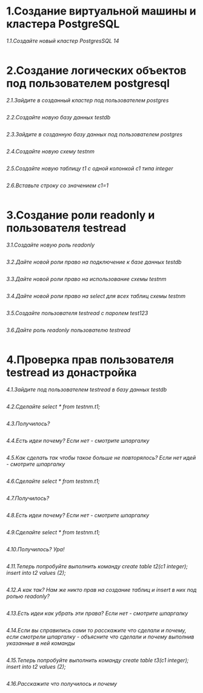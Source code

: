 # 1.Создание виртуальной машины и кластера PostgreSQL
*1.1.Cоздайте новый кластер PostgresSQL 14*
```

```
# 2.Создание логических объектов под пользователем postgresql
*2.1.Зайдите в созданный кластер под пользователем postgres*
```

```
*2.2.Создайте новую базу данных testdb*
```

```
*2.3.Зайдите в созданную базу данных под пользователем postgres*
```

```
*2.4.Создайте новую схему testnm*
```

```
*2.5.Создайте новую таблицу t1 с одной колонкой c1 типа integer*
```

```
*2.6.Вставьте строку со значением c1=1*
```

```
# 3.Создание роли readonly и пользователя testread
*3.1.Создайте новую роль readonly*
```

```
*3.2.Дайте новой роли право на подключение к базе данных testdb*
```

```
*3.3.Дайте новой роли право на использование схемы testnm*
```

```
*3.4.Дайте новой роли право на select для всех таблиц схемы testnm*
```

```
*3.5.Создайте пользователя testread с паролем test123*
```

```
*3.6.Дайте роль readonly пользователю testread*
```

```
# 4.Проверка прав пользователя testread из донастройка
*4.1.Зайдите под пользователем testread в базу данных testdb*
```

```
*4.2.Сделайте select * from testnm.t1;*
```

```
*4.3.Получилось?*
```

```
*4.4.Есть идеи почему? Если нет - смотрите шпаргалку*
```

```
*4.5.Как сделать так чтобы такое больше не повторялось? Если нет идей - смотрите шпаргалку*
```

```
*4.6.Сделайте select * from testnm.t1;*
```

```
*4.7.Получилось?*
```

```
*4.8.Есть идеи почему? Если нет - смотрите шпаргалку*
```

```
*4.9.Сделайте select * from testnm.t1;*
```

```
*4.10.Получилось? Ура!*
```

```
*4.11.Теперь попробуйте выполнить команду create table t2(c1 integer); insert into t2 values (2);*
```

```
*4.12.А как так? Нам же никто прав на создание таблиц и insert в них под ролью readonly?*
```

```
*4.13.Есть идеи как убрать эти права? Если нет - смотрите шпаргалку*
```

```
*4.14.Если вы справились сами то расскажите что сделали и почему, если смотрели шпаргалку - объясните что сделали и почему выполнив указанные в ней команды*
```

```
*4.15.Теперь попробуйте выполнить команду create table t3(c1 integer); insert into t2 values (2);*
```

```
*4.16.Расскажите что получилось и почему*
```

```

